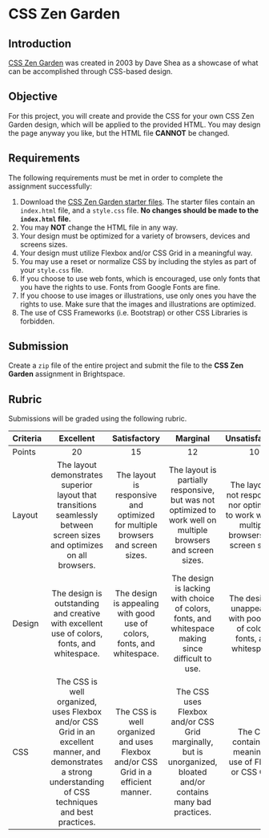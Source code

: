 # CSS Zen Garden

## Introduction
[CSS Zen Garden](http://csszengarden.com) was created in 2003 by Dave Shea as a showcase of what can be accomplished through CSS-based design. 

## Objective
For this project, you will create and provide the CSS for your own CSS Zen Garden design, which will be applied to the provided HTML. You may design the page anyway you like, but the HTML file **CANNOT** be changed.

## Requirements
The following requirements must be met in order to complete the assignment successfully:

1. Download the [CSS Zen Garden starter files](https://github.com/MTM6230/css-zen-garden/archive/master.zip). The starter files contain an `index.html` file, and a `style.css` file. **No changes should be made to the `index.html` file.**
2. You may **NOT** change the HTML file in any way. 
3. Your design must be optimized for a variety of browsers, devices and screens sizes.
4. Your design must utilize Flexbox and/or CSS Grid in a meaningful way.
5. You may use a reset or normalize CSS by including the styles as part of your `style.css` file.
6. If you choose to use web fonts, which is encouraged, use only fonts that you have the rights to use. Fonts from Google Fonts are fine.
7. If you choose to use images or illustrations, use only ones you have the rights to use. Make sure that the images and illustrations are optimized. 
8. The use of CSS Frameworks (i.e. Bootstrap) or other CSS Libraries is forbidden. 

## Submission
Create a `zip` file of the entire project and submit the file to the **CSS Zen Garden** assignment in Brightspace.

## Rubric
Submissions will be graded using the following rubric.

| Criteria | Excellent | Satisfactory | Marginal | Unsatisfactory |
| ---      | :---:       | :---:          | :---:      | :---:            | 
| Points   | 20 | 15 | 12 | 10 |
| Layout   | The layout demonstrates superior layout that transitions seamlessly between screen sizes and optimizes on all browsers.  |  The layout is responsive and optimized for multiple browsers and screen sizes. | The layout is partially responsive, but was not optimized to work well on multiple browsers and screen sizes. | The layout is not responsive nor optimized to work well on multiple browsers and screen sizes. | 
| Design   | The design is outstanding and creative with excellent use of colors, fonts, and whitespace. | The design is appealing with good use of colors, fonts, and whitespace. | The design is lacking with choice of colors, fonts, and whitespace making since difficult to use. | The design is unappealing with poor use of colors, fonts, and whitespace.  | 
| CSS      | The CSS is well organized, uses Flexbox and/or CSS Grid in an excellent manner, and demonstrates a strong understanding of CSS techniques and best practices.  | The CSS is well organized and uses Flexbox and/or CSS Grid in a efficient manner.  | The CSS uses Flexbox and/or CSS Grid marginally, but is unorganized, bloated and/or contains many bad practices.  | The CSS contains no meaningful use of Flebox or CSS Grid. |  #   l a - s i t h  
 